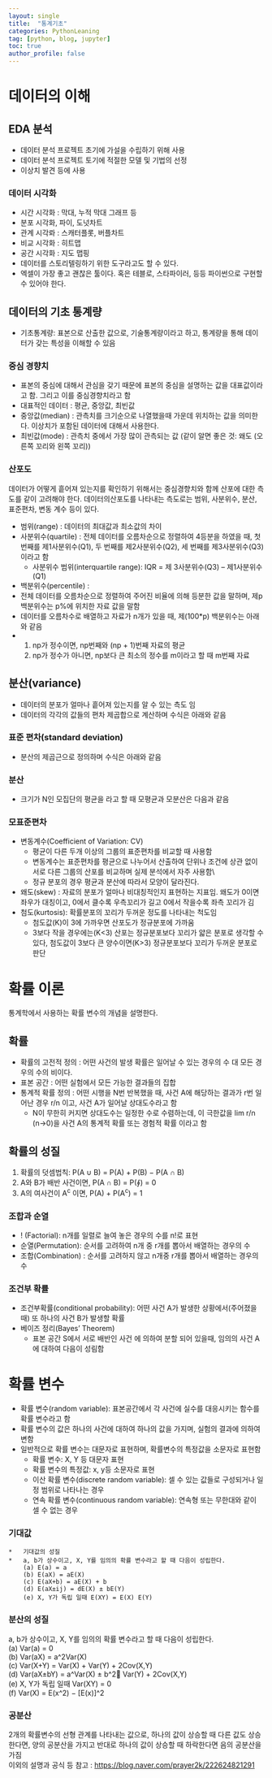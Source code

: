 ```yaml
---
layout: single
title:  "통계기초"
categories: PythonLeaning
tag: [python, blog, jupyter]
toc: true
author_profile: false
---
```


<head>
  <style>
    table.dataframe {
      white-space: normal;
      width: 100%;
      height: 240px;
      display: block;
      overflow: auto;
      font-family: Arial, sans-serif;
      font-size: 0.9rem;
      line-height: 20px;
      text-align: center;
      border: 0px !important;
    }

    table.dataframe th {
      text-align: center;
      font-weight: bold;
      padding: 8px;
    }

    table.dataframe td {
      text-align: center;
      padding: 8px;
    }

    table.dataframe tr:hover {
      background: #b8d1f3; 
    }

    .output_prompt {
      overflow: auto;
      font-size: 0.9rem;
      line-height: 1.45;
      border-radius: 0.3rem;
      -webkit-overflow-scrolling: touch;
      padding: 0.8rem;
      margin-top: 0;
      margin-bottom: 15px;
      font: 1rem Consolas, "Liberation Mono", Menlo, Courier, monospace;
      color: $code-text-color;
      border: solid 1px $border-color;
      border-radius: 0.3rem;
      word-break: normal;
      white-space: pre;
    }

  .dataframe tbody tr th:only-of-type {
      vertical-align: middle;
  }

  .dataframe tbody tr th {
      vertical-align: top;
  }

  .dataframe thead th {
      text-align: center !important;
      padding: 8px;
  }

  .page__content p {
      margin: 0 0 0px !important;
  }

  .page__content p > strong {
    font-size: 0.8rem !important;
  }

  </style>
</head>



# **데이터의 이해**

## **EDA 분석**
* 데이터 분석 프로젝트 초기에 가설을 수립하기 위해 사용
* 데이터 분석 프로젝트 토기에 적절한 모델 및 기법의 선정
* 이상치 발견 등에 사용
### 데이터 시각화
* 시간 시각화 : 막대, 누적 막대 그래프 등
* 분포 시각화, 파이, 도넛차트
* 관계 시각롸 : 스캐터플롯, 버플차트
* 비교 시각화 : 히트맵
* 공간 시각화 : 지도 맵핑
* 데이터를 스토리텔링하기 위한 도구라고도 할 수 있다.
* 엑셀이 가장 좋고 괜찮은 툴이다. 혹은 테블로, 스타파이러, 등등 파이썬으로 구현할 수 있어야 한다.

## **데이터의 기초 통계량**
* 기초통계량: 표본으로 산출한 값으로, 기술통계량이라고 하고, 통계량을 통해 데이터가 갖는 특성을 이해할 수 있음
### 중심 경향치
* 표본의 중심에 대해서 관심을 갖기 때문에 표본의 중심을 설명하는 값을 대표값이라고 함. 그리고 이를 중심경향치라고 함
* 대표적인 데이터 : 평균, 중앙값, 최빈값
* 중앙값(median) : 관측치를 크기순으로 나열했을때 가운데 위치하는 값을 의미한다. 이상치가 포함된 데이터에 대해서 사용한다.
* 최빈값(mode) : 관측치 중에서 가장 많이 관측되는 값 (같이 알면 좋은 것: 왜도 (오른쪽 꼬리와 왼쪽 꼬리))
### 산포도
데이터가 어떻게 흩어져 있는지를 확인하기 위해서는 중심경향치와 함께 산포에 대한 측도를 같이 고려해야 한다.
데이터의산포도를 나타내는 측도로는 범위, 사분위수, 분산, 표준편차, 변동 계수 등이 있다.
* 범위(range) :  데이터의 최대값과 최소값의 차이
* 사분위수(quartile) : 전체 데이터를 오름차순으로 정렬하여 4등분을 하였을 때, 첫 번째를 제1사분위수(Q1), 두 번째를 제2사분위수(Q2), 세 번째를
제3사분위수(Q3)이라고 함
  * 사분위수 범위(interquartile range): IQR = 제 3사분위수(Q3) – 제1사분위수(Q1)
* 백분위수(percentile) :
* 전체 데이터를 오름차순으로 정렬하여 주어진 비율에 의해 등분한 값을 말하며, 제p백분위수는 p%에 위치한 자료 값을 말함
* 데이터를 오름차수로 배열하고 자료가 n개가 있을 때, 제(100*p) 백분위수는 아래와 같음
* 1) np가 정수이면, np번째와 (np + 1)번째 자료의 평균
  2) np가 정수가 아니면, np보다 큰 최소의 정수를 m이라고 할 때 m번째 자료

## **분산(variance)**
* 데이터의 분포가 얼마나 흩어져 있는지를 알 수 있는 측도 임
* 데이터의 각각의 값들의 편차 제곱합으로 계산하며 수식은 아래와 같음
### 표준 편차(standard deviation)
* 분산의 제곱근으로 정의하며 수식은 아래와 같음
### 분산
* 크기가 N인 모집단의 평균을 
라고 할 때 모평균과 모분산은 다음과 같음
### 모표준편차
* 변동계수(Coefficient of Variation: CV)
  * 평균이 다른 두개 이상의 그룹의 표준편차를 비교할 때 사용함
  * 변동계수는 표준편차를 평균으로 나누어서 산출하여 단위나 조건에 상관 없이 서로 다른 그룹의 산포를 비교하며 실제 분석에서 자주 사용함\
  * 정규 분포의 경우 평균과 분산에 따라서 모양이 달라진다.
* 왜도(skew) : 자료의 분포가 얼마나 비대칭적인지 표현하는 지표임. 왜도가 0이면 좌우가 대칭이고, 0에서 클수록 우측꼬리가 길고 0에서 작을수록 좌측 꼬리가 김
* 첨도(kurtosis): 확률분포의 꼬리가 두꺼운 정도를 나타내는 척도임
  * 첨도값(K)이 3에 가까우면 산포도가 정규분포에 가까움
  * 3보다 작을 경우에는(K<3) 산포는 정규분포보다 꼬리가 얇은 분포로 생각할 수 있다, 첨도값이 3보다 큰 양수이면(K>3) 정규분포보다 꼬리가 두꺼운 분포로 판단


 
# 확률 이론
통계학에서 사용하는 확률 변수의 개념을 설명한다.
## **확률**
* 확률의 고전적 정의 : 어떤 사건의 발생 확률은 일어날 수 있는 경우의 수 대 모든 경우의 수의 비이다.
* 표본 공간 : 어떤 실험에서 모든 가능한 결과들의 집합
* 통계적 확률 정의 : 어떤 시행을 N번 반복했을 때, 사건 A에 해당하는 결과가 r번 일어난 경우 r/n 이고, 사건 A가 일어날 상대도수라고 함
  * N이 무한히 커지면 상대도수는 일정한 수로 수렴하는데, 이 극한값을 lim r/n (n->0)을 사건 A의 통계적 확률 또는 경험적 확률 이라고 함
## **확률의 성질**
1) 확률의 덧셈법칙: P(A ∪ B) = P(A) + P(B) − P(A ∩ B)   
2) A와 B가 배반 사건이면, P(A ∩ B) = P(∮) = 0  
3) A의 여사건이 A<sup>c</sup> 이면, P(A) + P(A<sup>c</sup>) = 1   

### **조합과 순열**
* ! (Factorial): n개를 일렬로 늘여 놓은 경우의 수를 n!로 표현
* 순열(Permutation): 순서를 고려하여 n개 중 r개를 뽑아서 배열하는 경우의 수
* 조합(Combination) : 순서를 고려하지 않고 n개중 r개를 뽑아서 배열하는 경우의 수
### **조건부 확률**
* 조건부확률(conditional probability): 어떤 사건 A가 발생한 상황에서(주어졌을 때) 또 하나의 사건 B가 발생할 확률
* 베이즈 정리(Bayes’ Theorem)
  * 표본 공간 S에서 서로 배반인 사건 에 의하여 분할 되어 있을때, 임의의 사건 A에 대하여 다음이 성림함

# **확률 변수**
* 확률 변수(random variable): 표본공간에서 각 사건에 실수를 대응시키는 함수를 확률 변수라고 함
* 확률 변수의 값은 하나의 사건에 대하여 하나의 값을 가지며, 실험의 결과에 의하여 변함
* 일반적으로 확률 변수는 대문자로 표현하며, 확률변수의 특정값을 소문자로 표현함
  *   확률 변수: X, Y 등 대문자 표현
  *   확률 변수의 특정값: x, y등 소문자로 표현
  *   이산 확률 변수(discrete random variable): 셀 수 있는 값들로 구성되거나 일정 범위로 나타나는 경우
  *   연속 확률 변수(continuous random variable): 연속형 또는 무한대와 같이 셀 수 없는 경우
### 기대값
    *   기대값의 성질
    *   a, b가 상수이고, X, Y를 임의의 확률 변수라고 할 때 다음이 성립한다.
        (a) E(a) = a
        (b) E(aX) = aE(X)
        (c) E(aX+b) = aE(X) + b
        (d) E(aX±ij) = dE(X) ± bE(Y)
        (e) X, Y가 독립 일때 E(XY) = E(X) E(Y)
### 분산의 성질
a, b가 상수이고, X, Y를 임의의 확률 변수라고 할 때 다음이 성립한다.  
(a) Var(a) = 0  
(b) Var(aX) = a^2Var(X)  
(c) Var(X+Y) = Var(X) + Var(Y) + 2Cov(X,Y)  
(d) Var(aX±bY) = a^Var(X) ± b^2 Var(Y) + 2Cov(X,Y)  
(e) X, Y가 독립 일때 Var(XY) = 0  
(f) Var(X) = E(x^2) − [E(x)]^2  

### 공분산
2개의 확률변수의 선형 관계를 나타내는 값으로, 하나의 값이 상승할 때 다른 값도 상승한다면, 양의 공분산을 가지고
반대로 하나의 값이 상승할 때 하락한다면 음의 공분산을 가짐  
이외의 설명과 공식 등 참고 : https://blog.naver.com/prayer2k/222624821291  





          


    

















